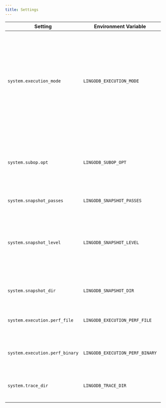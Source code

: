```yaml
---
title: Settings
---
```

| Setting                        | Environment Variable            | Description                                                                           | Values                                                                                                                                                                                                |
|--------------------------------|---------------------------------|---------------------------------------------------------------------------------------|-------------------------------------------------------------------------------------------------------------------------------------------------------------------------------------------------------|
| `system.execution_mode`        | `LINGODB_EXECUTION_MODE`        | Choose execution backend                                                              | `DEFAULT`: LLVM O2<br/> `CHEAP`: fast LLVM <br/> `SPEED`: omit checks for speed<br/> `DEBUGGING`: LLVM O0 with debug info<br/> `C`: C Backend<br/> `PERF`: LLVM O2, with debug info, record with perf |
| `system.subop.opt`             | `LINGODB_SUBOP_OPT`             | Manually select SubOp optimizations                                                   | Comma-seperated list of the following pass names: `GlobalOpt`, `ReuseLocal`, `Specialize`, `PullGatherUp`, `Compression`                                                                              |
| `system.snapshot_passes`       | `LINGODB_SNAPSHOT_PASSES`       | Enables [snapshotting](Debugging.md#snapshotting)                                     | Boolean value: `true` or `false`                                                                                                                                                                      |
| `system.snapshot_level`        | `LINGODB_SNAPSHOT_LEVEL`        | Sets the detailedness of snapshotting                                                 | `full`: Perform a snapshot after every MLIR pass<br/>`important`: only performs snapshots at selected steps in the compilation pipeline                                                               |
| `system.snapshot_dir`          | `LINGODB_SNAPSHOT_DIR`          | Directory for output of snapshots                                                     | (relative) path to output directory (default: `.`)                                                                                                                                                    |
| `system.execution.perf_file`   | `LINGODB_EXECUTION_PERF_FILE`   | Sets the output path for the perf record output                                       | (relative) path to output path (default: `perf.data`)                                                                                                                                                 |
| `system.execution.perf_binary` | `LINGODB_EXECUTION_PERF_BINARY` | Points to the perf binary that should be used for recording                           | path to perf binary (default: `/usr/bin/perf`)                                                                                                                                                        |
| `system.trace_dir`             | `LINGODB_TRACE_DIR`             | Sets the output directory for [lightweight tracing](Debugging.md#lightweight-tracing) | (relative) path to output directory (default: `.`)                                                                                                                                                    |



